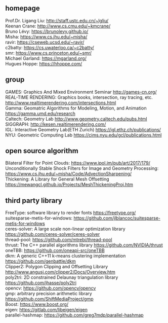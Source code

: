 ## homepage
Prof.Dr. Ligang Liu: <http://staff.ustc.edu.cn/~lgliu/>  
Keenan Crane: <http://www.cs.cmu.edu/~kmcrane/>  
Bruno Lévy: <https://brunolevy.github.io/>  
Misha: <https://www.cs.jhu.edu/~misha/>  
ravir: <https://cseweb.ucsd.edu/~ravir/>  
c2batty: <https://cs.uwaterloo.ca/~c2batty/>  
smr: <https://www.cs.princeton.edu/~smr/>  
Michael Garland: <https://mgarland.org/>  
Hugues Hoppe: <https://hhoppe.com/>  

## group
GAMES: Graphics And Mixed Environment Seminar <http://games-cn.org/>  
REAL-TIME RENDERING: Graphics books, intersection, ray tracing, etc. <http://www.realtimerendering.com/intersections.html>  
Gamma: Geomatric Algorithms for Modeling, Motion, and Animation <https://gamma.umd.edu/research>  
Caltech: Geometry Lab <http://www.geometry.caltech.edu/pubs.html>  
SIGGRAPH: <http://kesen.realtimerendering.com/>  
IGL: Interactive Geometry Lab(ETH Zurich) <https://igl.ethz.ch/publications/>  
NYU: Geometric Computing Lab <https://cims.nyu.edu/gcl/publications.html>  

## open source algorithm
Bilateral Filter for Point Clouds: <https://www.ipol.im/pub/art/2017/179/>  
Unconditionally Stable Shock Filters for Image and Geometry Processing: <https://www.cs.jhu.edu/~misha/Code/AdvectionSharpening/>  
Thickening: A Library for General Mesh Offsetting <https://mewangcl.github.io/Projects/MeshThickeningProj.htm>  

## third party library
FreeType: software library to render fonts <https://freetype.org/>  
suitesparse-metis-for-windows: <https://github.com/jlblancoc/suitesparse-metis-for-windows>  
ceres-solver: A large scale non-linear optimization library <https://github.com/ceres-solver/ceres-solver>  
thread-pool: <https://github.com/mtrebi/thread-pool>  
thrust: The C++ parallel algorithms library <https://github.com/NVIDIA/thrust>  
oneTBB: <https://github.com/oneapi-src/oneTBB>  
dkm: A generic C++11 k-means clustering implementation <https://github.com/genbattle/dkm>  
Clipper2: Polygon Clipping and Offsetting Library <http://www.angusj.com/clipper2/Docs/Overview.htm>  
poly2tri: 2D constrained Delaunay triangulation library <https://github.com/jhasse/poly2tri>  
opencv: <https://github.com/opencv/opencv>  
gmp: arbitrary precision arithmetic library <https://github.com/ShiftMediaProject/gmp>  
Boost: <https://www.boost.org/>  
eigen: <https://gitlab.com/libeigen/eigen>  
parallel-hashmap: <https://github.com/greg7mdp/parallel-hashmap>  

